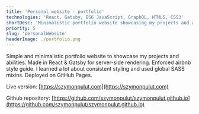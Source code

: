 ```yaml
---
title: 'Personal website - portfolio'
technologies: 'React, Gatsby, ES6 JavaScript, GraphQL, HTML5, CSS3'
shortDesc: 'Minimalistic portfolio website showcasing my projects and abilities.'
priority: 5
slug: 'personalWebsite'
headerImage: ./portfolio.png
---
```


Simple and minimalistic portfolio website to showcase my projects and abilities. Made in React & Gatsby for server-side rendering. Enforced airbnb style guide. I learned a lot about consistent styling and used global SASS mixins. Deployed on GitHub Pages.

Live version: [https://szymonpulut.com](https://szymonpulut.com)

Github repository: [https://github.com/szymonpulut/szymonpulut.github.io](https://github.com/szymonpulut/szymonpulut.github.io)
